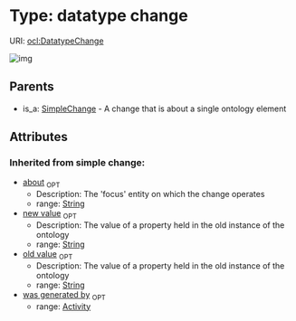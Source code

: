
# Type: datatype change




URI: [ocl:DatatypeChange](http://w3id.org/oclDatatypeChange)


![img](http://yuml.me/diagram/nofunky;dir:TB/class/[SimpleChange],[SimpleChange]^-[DatatypeChange&#124;about(i):string%20%3F;old_value(i):string%20%3F;new_value(i):string%20%3F],[Activity])

## Parents

 *  is_a: [SimpleChange](SimpleChange.md) - A change that is about a single ontology element

## Attributes


### Inherited from simple change:

 * [about](about.md)  <sub>OPT</sub>
    * Description: The 'focus' entity on which the change operates
    * range: [String](types/String.md)
 * [new value](new_value.md)  <sub>OPT</sub>
    * Description: The value of a property held in the old instance of the ontology
    * range: [String](types/String.md)
 * [old value](old_value.md)  <sub>OPT</sub>
    * Description: The value of a property held in the old instance of the ontology
    * range: [String](types/String.md)
 * [was generated by](was_generated_by.md)  <sub>OPT</sub>
    * range: [Activity](Activity.md)

